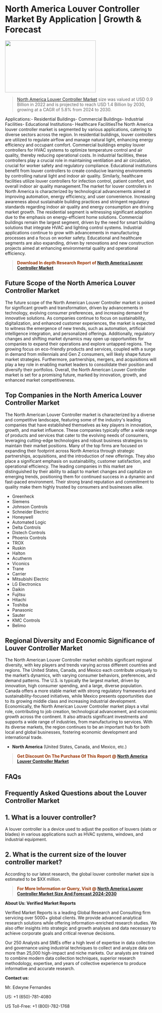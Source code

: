<p><h1>North America Louver Controller Market By Application | Growth & Forecast</h1><p><img class="aligncenter size-medium wp-image-105565" src="https://ffe5etoiles.com/wp-content/uploads/2025/01/MST7-300x171.png" alt="" width="300" height="171" /></p><blockquote><p><a href="https://www.verifiedmarketreports.com/download-sample/?rid=446588&utm_source=Github-NA&utm_medium=351" target="_blank">North America Louver Controller Market</a> size was valued at USD 0.9 Billion in 2022 and is projected to reach USD 1.4 Billion by 2030, growing at a CAGR of 5.8% from 2024 to 2030.</p></blockquote>Applications:- Residential Buildings- Commercial Buildings- Industrial Facilities- Educational Institutions- Healthcare FacilitiesThe North America louver controller market is segmented by various applications, catering to diverse sectors across the region. In residential buildings, louver controllers are utilized to regulate airflow and manage natural light, enhancing energy efficiency and occupant comfort. Commercial buildings employ louver controllers for HVAC systems to optimize temperature control and air quality, thereby reducing operational costs. In industrial facilities, these controllers play a crucial role in maintaining ventilation and air circulation, crucial for worker safety and regulatory compliance. Educational institutions benefit from louver controllers to create conducive learning environments by controlling natural light and indoor air quality. Similarly, healthcare facilities utilize louver controllers for infection control, patient comfort, and overall indoor air quality management.The market for louver controllers in North America is characterized by technological advancements aimed at improving automation, energy efficiency, and user convenience. Increasing awareness about sustainable building practices and stringent regulatory standards regarding indoor air quality and energy consumption are driving market growth. The residential segment is witnessing significant adoption due to the emphasis on energy-efficient home solutions. Commercial buildings remain the largest segment, driven by the need for smart building solutions that integrate HVAC and lighting control systems. Industrial applications continue to grow with advancements in manufacturing processes and a focus on worker safety. Educational and healthcare segments are also expanding, driven by renovations and new construction projects aimed at enhancing environmental quality and operational efficiency.</p><blockquote><p><span style="color: #993300;"><strong>Download In depth Research Report of <a href="https://www.verifiedmarketreports.com/download-sample/?rid=446588&utm_source=Github-NA&utm_medium=351">North America Louver Controller Market</a></strong></span></p></blockquote><h2>Future Scope of the North America Louver Controller Market</h2><p>The future scope of the North American Louver Controller market is poised for significant growth and transformation, driven by advancements in technology, evolving consumer preferences, and increasing demand for innovative solutions. As companies continue to focus on sustainability, digitalization, and enhanced customer experiences, the market is expected to witness the emergence of new trends, such as automation, artificial intelligence integration, and personalized offerings. Additionally, regulatory changes and shifting market dynamics may open up opportunities for companies to expand their operations and explore untapped regions. The growing focus on eco-friendly products and services, coupled with a surge in demand from millennials and Gen Z consumers, will likely shape future market strategies. Furthermore, partnerships, mergers, and acquisitions will play a key role in enabling market leaders to consolidate their position and diversify their portfolios. Overall, the North American Louver Controller market is set for a promising future, marked by innovation, growth, and enhanced market competitiveness.</p><h2>Top Companies in the North America Louver Controller Market</h2><p>The North American Louver Controller market is characterized by a diverse and competitive landscape, featuring some of the industry's leading companies that have established themselves as key players in innovation, growth, and market influence. These companies typically offer a wide range of products and services that cater to the evolving needs of consumers, leveraging cutting-edge technologies and robust business strategies to maintain their market positions. Many of the top firms are focused on expanding their footprint across North America through strategic partnerships, acquisitions, and the introduction of new offerings. They also place a significant emphasis on sustainability, customer satisfaction, and operational efficiency. The leading companies in this market are distinguished by their ability to adapt to market changes and capitalize on emerging trends, positioning them for continued success in a dynamic and fast-paced environment. Their strong brand reputation and commitment to quality make them highly trusted by consumers and businesses alike.</p><p><ul><li>Greenheck </li><li> Siemens </li><li> Johnson Controls </li><li> Schneider Electric </li><li> Honeywell </li><li> Automated Logic </li><li> Delta Controls </li><li> Distech Controls </li><li> Phoenix Controls </li><li> TROX </li><li> Ruskin </li><li> Halton </li><li> Acutherm </li><li> Viconics </li><li> Trane </li><li> Carrier </li><li> Mitsubishi Electric </li><li> LG Electronics </li><li> Daikin </li><li> Fujitsu </li><li> Hitachi </li><li> Toshiba </li><li> Panasonic </li><li> Sauter </li><li> KMC Controls </li><li> Belimo</li></ul></p><h2>Regional Diversity and Economic Significance of Louver Controller Market</h2><p>The North American Louver Controller market exhibits significant regional diversity, with key players and trends varying across different countries and regions. The United States, Canada, and Mexico each contribute uniquely to the market’s dynamics, with varying consumer behaviors, preferences, and demand patterns. The U.S. is typically the largest market, driven by innovation, high consumer spending, and a large, diverse population. Canada offers a more stable market with strong regulatory frameworks and sustainability-focused initiatives, while Mexico presents opportunities due to its growing middle class and increasing industrial development. Economically, the North American Louver Controller market plays a vital role, contributing to job creation, technological advancement, and economic growth across the continent. It also attracts significant investments and supports a wide range of industries, from manufacturing to services. With its diverse markets, the region continues to be an important hub for both local and global businesses, fostering economic development and international trade.</p><ul> <li><strong>North America</strong> (United States, Canada, and Mexico, etc.)</li></ul><blockquote><p><span style="color: #993300;"><strong>Get Discount On The Purchase Of This Report @ <a href="https://www.verifiedmarketreports.com/ask-for-discount/?rid=446588&utm_source=Github-NA&utm_medium=351">North America Louver Controller Market</a></strong></span></p></blockquote><h2>FAQs</h2><p><h2>Frequently Asked Questions about the Louver Controller Market</h1><h2>1. What is a louver controller?</div><div></h2><p>A louver controller is a device used to adjust the position of louvers (slats or blades) in various applications such as HVAC systems, windows, and industrial equipment.</p><h2>2. What is the current size of the louver controller market?</div><div></h2><p>According to our latest research, the global louver controller market size is estimated to be $XX million.</p><!-- And so on... --></body></html></p><blockquote><p><span style="color: #993300;"><strong>For More Information or Query, Visit @ <a href="https://www.verifiedmarketreports.com/product/louver-controller-market/">North America Louver Controller Market Size And Forecast 2024-2030</a></strong></span></p></blockquote><p><strong>About Us: Verified Market Reports</strong></p><p>Verified Market Reports is a leading Global Research and Consulting firm servicing over 5000+ global clients. We provide advanced analytical research solutions while offering information-enriched research studies. We also offer insights into strategic and growth analyses and data necessary to achieve corporate goals and critical revenue decisions.</p><p>Our 250 Analysts and SMEs offer a high level of expertise in data collection and governance using industrial techniques to collect and analyze data on more than 25,000 high-impact and niche markets. Our analysts are trained to combine modern data collection techniques, superior research methodology, expertise, and years of collective experience to produce informative and accurate research.</p><p><strong>Contact us:</strong></p><p>Mr. Edwyne Fernandes</p><p>US: +1 (650)-781-4080</p><p>US Toll-Free: +1 (800)-782-1768</p>
